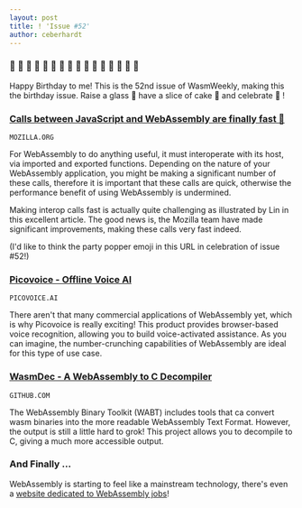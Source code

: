 ```yaml
---
layout: post
title: ! 'Issue #52'
author: ceberhardt
---
```


### 🎂 🎉 🎂 🎉 🎂 🎉 🎂 🎉 🎂 🎉 🎂 🎉 🎂 🎉 🎂 🎉 

Happy Birthday to me! This is the 52nd issue of WasmWeekly, making this the birthday issue. Raise a glass 🍾  have a slice of cake 🍰 and celebrate 🎉 !

### [Calls between JavaScript and WebAssembly are finally fast 🎉](https://hacks.mozilla.org/2018/10/calls-between-javascript-and-webassembly-are-finally-fast-%F0%9F%8E%89/)

<code>MOZILLA.ORG</code>

For WebAssembly to do anything useful, it must interoperate with its host, via imported and exported functions. Depending on the nature of your WebAssembly application, you might be making a significant number of these calls, therefore it is important that these calls are quick, otherwise the performance benefit of using WebAssembly is undermined.

Making interop calls fast is actually quite challenging as illustrated by Lin in this excellent article. The good news is, the Mozilla team have made significant improvements, making these calls very fast indeed.

(I'd like to think the party popper emoji in this URL in celebration of issue #52!)

### [Picovoice - Offline Voice AI](https://picovoice.ai/)

<code>PICOVOICE.AI</code>

There aren't that many commercial applications of WebAssembly yet, which is why Picovoice is really exciting! This product provides browser-based voice recognition, allowing you to build voice-activated assistance. As you can imagine, the number-crunching capabilities of WebAssembly are ideal for this type of use case.

### [WasmDec - A WebAssembly to C Decompiler](https://github.com/wwwg/wasmdec)

<code>GITHUB.COM</code>

The WebAssembly Binary Toolkit (WABT) includes tools that ca convert wasm binaries into the more readable WebAssembly Text Format. However, the output is still a little hard to grok! This project allows you to decompile to C, giving a much more accessible output.

### And Finally ...

WebAssembly is starting to feel like a mainstream technology, there's even a [website dedicated to WebAssembly jobs](https://webassemblyjobs.com/)!